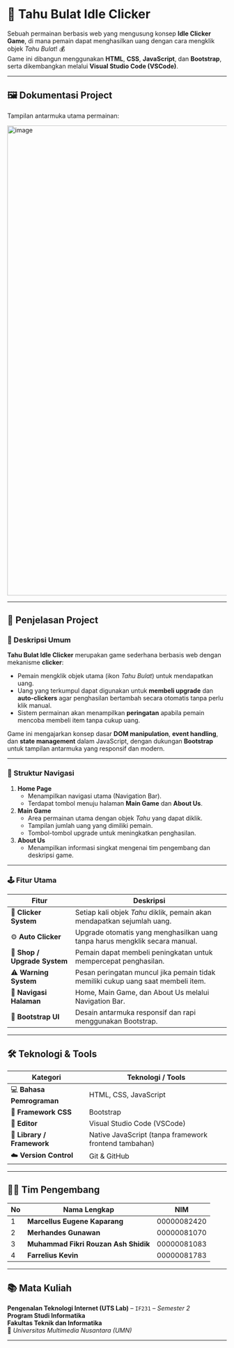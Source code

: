 # 🧆 Tahu Bulat Idle Clicker  
Sebuah permainan berbasis web yang mengusung konsep **Idle Clicker Game**, di mana pemain dapat menghasilkan uang dengan cara mengklik objek *Tahu Bulat*! 💰  
Game ini dibangun menggunakan **HTML**, **CSS**, **JavaScript**, dan **Bootstrap**, serta dikembangkan melalui **Visual Studio Code (VSCode)**.

---

## 🖼️ Dokumentasi Project
Tampilan antarmuka utama permainan:  

<img width="1920" height="1080" alt="image" src="https://github.com/user-attachments/assets/5f67aa5c-2c8d-4908-90a7-76d9fa8363ee" />

---

## 🧩 Penjelasan Project

### 🎯 Deskripsi Umum
**Tahu Bulat Idle Clicker** merupakan game sederhana berbasis web dengan mekanisme **clicker**:  
- Pemain mengklik objek utama (ikon *Tahu Bulat*) untuk mendapatkan uang.  
- Uang yang terkumpul dapat digunakan untuk **membeli upgrade** dan **auto-clickers** agar penghasilan bertambah secara otomatis tanpa perlu klik manual.  
- Sistem permainan akan menampilkan **peringatan** apabila pemain mencoba membeli item tanpa cukup uang.  

Game ini mengajarkan konsep dasar **DOM manipulation**, **event handling**, dan **state management** dalam JavaScript, dengan dukungan **Bootstrap** untuk tampilan antarmuka yang responsif dan modern.

---

### 🧭 Struktur Navigasi
1. **Home Page**  
   - Menampilkan navigasi utama (Navigation Bar).  
   - Terdapat tombol menuju halaman **Main Game** dan **About Us**.
2. **Main Game**  
   - Area permainan utama dengan objek *Tahu* yang dapat diklik.  
   - Tampilan jumlah uang yang dimiliki pemain.  
   - Tombol-tombol upgrade untuk meningkatkan penghasilan.  
3. **About Us**  
   - Menampilkan informasi singkat mengenai tim pengembang dan deskripsi game.

---

### 🕹️ Fitur Utama
| Fitur | Deskripsi |
|-------|------------|
| 💸 **Clicker System** | Setiap kali objek *Tahu* diklik, pemain akan mendapatkan sejumlah uang. |
| ⚙️ **Auto Clicker** | Upgrade otomatis yang menghasilkan uang tanpa harus mengklik secara manual. |
| 🛒 **Shop / Upgrade System** | Pemain dapat membeli peningkatan untuk mempercepat penghasilan. |
| ⚠️ **Warning System** | Pesan peringatan muncul jika pemain tidak memiliki cukup uang saat membeli item. |
| 🧭 **Navigasi Halaman** | Home, Main Game, dan About Us melalui Navigation Bar. |
| 🎨 **Bootstrap UI** | Desain antarmuka responsif dan rapi menggunakan Bootstrap. |

---

## 🛠️ Teknologi & Tools

| Kategori | Teknologi / Tools |
|-----------|------------------|
| 💻 **Bahasa Pemrograman** | HTML, CSS, JavaScript |
| 🎨 **Framework CSS** | Bootstrap |
| 🧰 **Editor** | Visual Studio Code (VSCode) |
| 🧩 **Library / Framework** | Native JavaScript (tanpa framework frontend tambahan) |
| ☁️ **Version Control** | Git & GitHub |

---

## 👨‍💻 Tim Pengembang

| No | Nama Lengkap | NIM |
|----|---------------|-----|
| 1 | **Marcellus Eugene Kaparang** | 00000082420 |
| 2 | **Merhandes Gunawan** | 00000081070 |
| 3 | **Muhammad Fikri Rouzan Ash Shidik** | 00000081083 |
| 4 | **Farrelius Kevin** | 00000081783 |

---

## 📚 Mata Kuliah
**Pengenalan Teknologi Internet (UTS Lab)** – `IF231` – *Semester 2*  
**Program Studi Informatika**  
**Fakultas Teknik dan Informatika**  
🏫 *Universitas Multimedia Nusantara (UMN)*

---
